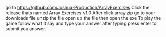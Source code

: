 go to https://github.com/Joshua-Production/ArrayExercises
Click the release thats named Array Exercises v1.0
After click array.zip
go to your downloads file unzip the file open up the file then open the exe 
To play the game follow what it say and type your answer after typing press enter to submit you answer.
